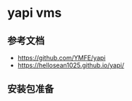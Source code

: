# yapi vms

## 参考文档

- <https://github.com/YMFE/yapi>
- <https://hellosean1025.github.io/yapi/>

## 安装包准备

